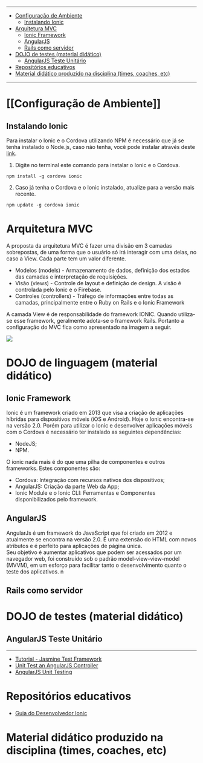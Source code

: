 -----
* [Configuração de Ambiente](#configuração-de-ambiente)
  * [Instalando Ionic](#instalando-ionic)
* [Arquitetura MVC](#arquitetura-mvc)
  * [Ionic Framework](#ionic-framework)
  * [AngularJS](#angularjs)
  * [Rails como servidor](#rails-como-servidor)
* [DOJO de testes (material didático)](#dojo-de-testes-material-didático)
  * [AngularJS Teste Unitário](#angularjs-teste-unitário)
* [Repositórios educativos](#repositórios-educativos)
* [Material didático produzido na disciplina (times, coaches, etc)](#material-didático-produzido-na-disciplina-times-coaches-etc)

-----

# [[Configuração de Ambiente]]

## Instalando Ionic

Para instalar o Ionic e o Cordova utilizando NPM é necessário que já se tenha instalado o Node.js, caso não tenha, você pode instalar através deste [link](https://nodejs.org/en/).

1) Digite no terminal este comando para instalar o Ionic e o Cordova.

`npm install -g cordova ionic`

2) Caso já tenha o Cordova e o Ionic instalado, atualize para a versão mais recente.

`npm update -g cordova ionic`


# Arquitetura MVC

A proposta da arquitetura MVC é fazer uma divisão em 3 camadas sobrepostas, de uma forma que o usuário só irá interagir com uma delas, no caso a View. Cada parte tem um valor diferente.

* Modelos (models) - Armazenamento de dados, definição dos estados das camadas e interpretação de requisições.
* Visão (views) - Controle de layout e definição de design. A visão é controlada pelo Ionic e o Firebase.
* Controles (controllers) - Tráfego de informações entre todas as camadas, principalmente entre o Ruby on Rails e o Ionic Framework

A camada View é de responsabilidade do framework IONIC. Quando utiliza-se esse framework, geralmente adota-se o framework Rails. Portanto a configuração do MVC fica como apresentado na imagem a seguir.

![](http://i.imgur.com/H4qPRqa.png)
# DOJO de linguagem (material didático)

## Ionic Framework
Ionic é um framework criado em 2013 que visa a criação de aplicações híbridas para dispositivos móveis (iOS e Android). Hoje o Ionic encontra-se na versão 2.0. Porém para utilizar o Ionic e desenvolver aplicações móveis com o Cordova é necessário ter instalado as seguintes dependências:
* NodeJS;
* NPM.

O ionic nada mais é do que uma pilha de componentes e outros frameworks. Estes componentes são:
* Cordova: Integração com recursos nativos dos dispositivos;
* AngularJS: Criação da parte Web da App;
* Ionic Module e o Ionic CLI: Ferramentas e Componentes disponibilizados pelo framework.


## AngularJS
AngularJs é um framework do JavaScript que foi criado em 2012 e atualmente se encontra na versão 2.0. É uma extensão do HTML com novos atributos e é perfeito para aplicações de página única.      
Seu objetivo é aumentar aplicativos que podem ser acessados por um navegador web, foi construído sob o padrão model-view-view-model (MVVM), em um esforço para facilitar tanto o desenvolvimento quanto o teste dos aplicativos. n

## Rails como servidor

# DOJO de testes (material didático)
## AngularJS Teste Unitário
***
* [Tutorial - Jasmine Test Framework](http://jasmine.github.io/2.5/node.html)
* [Unit Test an AngularJS Controller](http://www.bradoncode.com/blog/2015/05/17/angularjs-testing-controller/)
* [AngularJS Unit Testing](https://docs.angularjs.org/guide/unit-testing)


# Repositórios educativos

* [Guia do Desenvolvedor Ionic](https://github.com/IonicBrazil/guia-do-desenvolvedor/blob/master/README.md)



# Material didático produzido na disciplina (times, coaches, etc)